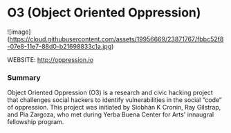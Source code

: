 # O3 (Object Oriented Oppression) 

![image] (https://cloud.githubusercontent.com/assets/19956669/23871767/fbbc52f8-07e8-11e7-88d0-b21698833c1a.jpg)

WEBSITE: http://oppression.io

### Summary 
Object Oriented Oppression (O3) is a research and civic hacking project that challenges social hackers to identify vulnerabilities in the social “code” of oppression. This project was initiated by Siobhán K Cronin, Ray Gilstrap, and Pia Zargoza, who met during Yerba Buena Center for Arts' innaugral fellowship program.  


